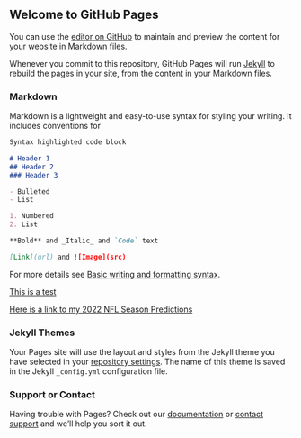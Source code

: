 ## Welcome to GitHub Pages

You can use the [editor on GitHub](https://github.com/apatel81/mywebsite/edit/gh-pages/index.md) to maintain and preview the content for your website in Markdown files.

Whenever you commit to this repository, GitHub Pages will run [Jekyll](https://jekyllrb.com/) to rebuild the pages in your site, from the content in your Markdown files.

### Markdown

Markdown is a lightweight and easy-to-use syntax for styling your writing. It includes conventions for

```markdown
Syntax highlighted code block

# Header 1
## Header 2
### Header 3

- Bulleted
- List

1. Numbered
2. List

**Bold** and _Italic_ and `Code` text

[Link](url) and ![Image](src)
```

For more details see [Basic writing and formatting syntax](https://docs.github.com/en/github/writing-on-github/getting-started-with-writing-and-formatting-on-github/basic-writing-and-formatting-syntax).

[This is a test](https://github.com/apatel81/NFL-Player-Salaries)

[Here is a link to my 2022 NFL Season Predictions](https://github.com/apatel81/NFL-Win-Predictions/blob/c14a6be2d47857e904396e974390c4ef32ca1a04/STAT%20404%20Project%20Report.pdf)

### Jekyll Themes

Your Pages site will use the layout and styles from the Jekyll theme you have selected in your [repository settings](https://github.com/apatel81/mywebsite/settings/pages). The name of this theme is saved in the Jekyll `_config.yml` configuration file.

### Support or Contact

Having trouble with Pages? Check out our [documentation](https://docs.github.com/categories/github-pages-basics/) or [contact support](https://support.github.com/contact) and we’ll help you sort it out.
